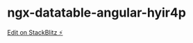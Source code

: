 # ngx-datatable-angular-hyir4p

[Edit on StackBlitz ⚡️](https://stackblitz.com/edit/ngx-datatable-angular-hyir4p)